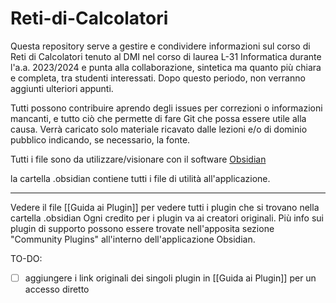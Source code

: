 # Reti-di-Calcolatori
Questa repository serve a gestire e condividere informazioni sul corso di Reti di Calcolatori tenuto al DMI nel corso di laurea L-31 Informatica durante l'a.a. 2023/2024 e punta alla collaborazione, sintetica ma quanto più chiara e completa, tra studenti interessati.
Dopo questo periodo, non verranno aggiunti ulteriori appunti.

Tutti possono contribuire aprendo degli issues per correzioni o informazioni mancanti, e tutto ciò che permette di fare Git che possa essere utile alla causa.
Verrà caricato solo materiale ricavato dalle lezioni e/o di dominio pubblico indicando, se necessario, la fonte.

Tutti i file sono da utilizzare/visionare con il software [Obsidian](https://obsidian.md)

la cartella .obsidian contiene tutti i file di utilità all'applicazione.

---

Vedere il file [[Guida ai Plugin]] per vedere tutti i plugin che si trovano nella cartella .obsidian
Ogni credito per i plugin va ai creatori originali. Più info sui plugin di supporto possono essere trovate nell'apposita sezione "Community Plugins" all'interno dell'applicazione Obsidian.

TO-DO:
- [ ] aggiungere i link originali dei singoli plugin in [[Guida ai Plugin]] per un accesso diretto
